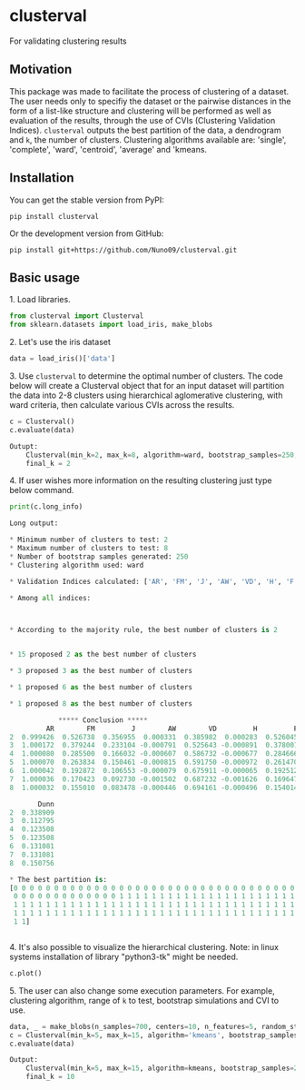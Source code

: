 # clusterval

For validating clustering results

## Motivation

This package was made to facilitate the process of clustering of a dataset. The user needs only to specifiy the dataset or the pairwise distances
in the form of a list-like structure and clustering will be performed as well as evaluation of the results, through the 
use of CVIs (Clustering Validation Indices). `clusterval` outputs the best partition of the data, a dendrogram and `k`,
the number of clusters. Clustering algorithms available are: 'single', 'complete', 'ward', 'centroid', 'average' and 'kmeans.


## Installation

You can get the stable version from PyPI:

```
pip install clusterval
```

Or the development version from GitHub:

```
pip install git+https://github.com/Nuno09/clusterval.git
```

## Basic usage

<span>1.</span> Load libraries.

```python
from clusterval import Clusterval
from sklearn.datasets import load_iris, make_blobs

```
<span>2.</span> Let's use the iris dataset

```python
data = load_iris()['data']
```

<span>3.</span> Use `clusterval` to determine the optimal number of clusters. The code below will create a Clusterval 
object that for an input dataset will partition the data 
into 2-8 clusters using hierarchical aglomerative clustering, with ward criteria, then calculate various CVIs across the 
results.

```python
c = Clusterval()
c.evaluate(data)

Outupt:
    Clusterval(min_k=2, max_k=8, algorithm=ward, bootstrap_samples=250, index=['all'])
    final_k = 2

```
<span>4.</span> If user wishes more information on the resulting clustering just type below command. 

```python
print(c.long_info)

Long output:

* Minimum number of clusters to test: 2
* Maximum number of clusters to test: 8
* Number of bootstrap samples generated: 250
* Clustering algorithm used: ward

* Validation Indices calculated: ['AR', 'FM', 'J', 'AW', 'VD', 'H', 'F', 'VI', 'K', 'Phi', 'RT', 'SS', 'CVNN', 'XB', 'SDbw', 'DB', 'S', 'SD', 'PBM', 'Dunn']

* Among all indices: 



* According to the majority rule, the best number of clusters is 2


* 15 proposed 2 as the best number of clusters 

* 3 proposed 3 as the best number of clusters 

* 1 proposed 6 as the best number of clusters 

* 1 proposed 8 as the best number of clusters 

			***** Conclusion *****			
         AR        FM         J        AW        VD         H         F        VI         K           Phi        RT        SS      CVNN        XB      SDbw        DB         S         SD        PBM  \
2  0.999426  0.526738  0.356955  0.000331  0.385982  0.000283  0.526045  1.312383  0.527433  2.974318e-06  0.333611  0.217291  1.000000  0.261539  0.752460  0.191376  0.722234  10.714331  20.485220   
3  1.000172  0.379244  0.233104 -0.000791  0.525643 -0.000891  0.378001  1.972355  0.380492 -9.809481e-06  0.356957  0.131954  0.974122  0.414386  0.791627  0.388819  0.560392  10.764615  25.473608   
4  1.000080  0.285500  0.166032 -0.000607  0.586732 -0.000677  0.284666  2.511133  0.286337 -8.672063e-06  0.418338  0.090562  1.233481  0.610347  0.798949  0.448981  0.458409  12.500304  19.111932   
5  1.000070  0.263834  0.150461 -0.000815  0.591750 -0.000972  0.261470  2.676828  0.266223 -1.296032e-05  0.434558  0.081374  1.552875  0.578900  0.699964  0.527533  0.436093  15.188085  18.932200   
6  1.000042  0.192872  0.106553 -0.000079  0.675911 -0.000065  0.192512  3.096166  0.193233 -8.572647e-07  0.524317  0.056289  1.518029  0.767859  0.695073  0.580975  0.367109  18.297956  16.657177   
7  1.000036  0.170423  0.092730 -0.001502  0.687232 -0.001626  0.169647  3.246090  0.171204 -2.903045e-05  0.554676  0.048633  1.479109  0.884422  0.743185  0.737307  0.335528  21.942174  13.619411   
8  1.000032  0.155010  0.083478 -0.000446  0.694161 -0.000496  0.154014  3.349153  0.156014 -9.595088e-06  0.581493  0.043571  1.455532  0.884422  0.701268  0.681691  0.370146  22.229196  11.636157   

       Dunn  
2  0.338909  
3  0.112795  
4  0.123508  
5  0.123508  
6  0.131081  
7  0.131081  
8  0.150756  

* The best partition is:
[0 0 0 0 0 0 0 0 0 0 0 0 0 0 0 0 0 0 0 0 0 0 0 0 0 0 0 0 0 0 0 0 0 0 0 0 0
 0 0 0 0 0 0 0 0 0 0 0 0 0 1 1 1 1 1 1 1 1 1 1 1 1 1 1 1 1 1 1 1 1 1 1 1 1
 1 1 1 1 1 1 1 1 1 1 1 1 1 1 1 1 1 1 1 1 1 1 1 1 1 1 1 1 1 1 1 1 1 1 1 1 1
 1 1 1 1 1 1 1 1 1 1 1 1 1 1 1 1 1 1 1 1 1 1 1 1 1 1 1 1 1 1 1 1 1 1 1 1 1
 1 1]



```

<span>4.</span> It's also possible to visualize the hierarchical clustering.
Note: in linux systems installation of library "python3-tk" might be needed.

```python
c.plot()

```

<span>5.</span> The user can also change some execution parameters. For example, clustering algorithm, range of `k` to test,
bootstrap simulations and CVI to use.

```python
data, _ = make_blobs(n_samples=700, centers=10, n_features=5, random_state=0)
c = Clusterval(min_k=5, max_k=15, algorithm='kmeans', bootstrap_samples=200, index='CVNN')
c.evaluate(data)

Output:
    Clusterval(min_k=5, max_k=15, algorithm=kmeans, bootstrap_samples=200, index=['CVNN'])
    final_k = 10

```




